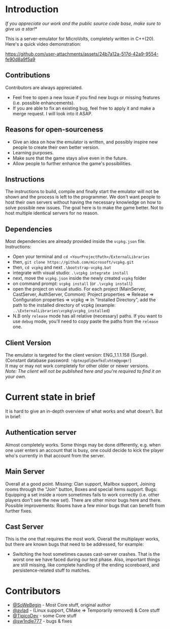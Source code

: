 # Introduction
*If you appreciate our work and the public source code base, make sure to give us a star!**

This is a server-emulator for MicroVolts, completely written in C++(20).
Here's a quick video demonstration:

https://github.com/user-attachments/assets/24b7a12a-517d-42a9-9554-fe90d8a9f5a9

## Contributions
Contributors are always appreciated.
- Feel free to open a new Issue if you find new bugs or missing features (i.e. possible enhancements).
- If you are able to fix an existing bug, feel free to apply it and make a merge request. I will look into it ASAP.

## Reasons for open-sourceness
- Give an idea on how the emulator is written, and possibly inspire new people to create their own better version.
- Learning purposes.
- Make sure that the game stays alive even in the future.
- Allow people to further enhance the game's possibilities.
  
## Instructions
The instructions to build, compile and finally start the emulator will not be shown and the process is left to the programmer. 
We don't want people to host their own servers without having the necessary knowledge on how to solve possible new issues.
The goal here is to make the game better. Not to host multiple identical servers for no reason.

## Dependencies
Most dependencies are already provided inside the `vcpkg.json` file. Instructions: </br>
- Open your terminal and `cd <YourProjectPath>/ExternalLibraries`
- then, `git clone https://github.com/microsoft/vcpkg.git`
- then, `cd vcpkg` and next `.\bootstrap-vcpkg.bat`
- integrate with visual studio: `.\vcpkg integrate install`
- next, move the `vcpkg.json` inside the newly created `vcpkg` folder
- on command prompt: `vcpkg install` (or `.\vcpkg install`)
- open the project on visual studio. For each project (MainServer, CastServer, AuthServer, Common): Project properties => Release => Configuration properties => vcpkg => In "Installed Directory", add the path to the installed directory of vcpkg (example: `..\ExternalLibraries\vcpkg\vcpkg_installed`)
- N.B only `release` mode has all relative (necessary) paths. If you want to use `debug` mode, you'll need to copy paste the paths from the `release` one.

## Client Version
The emulator is targeted for the client version: ENG_1.1.1.158 (Surge). (Constant database password: `!dptmzpdl@xmfkdlvhtm@goqm!`) </br>
It may or may not work completely for other older or newer versions.</br>
*Note: The client will not be published here and you're required to find it on your own.*

# Current state in brief
It is hard to give an in-depth overview of what works and what doesn't. But in brief:
## Authentication server
Almost completely works. 
Some things may be done differently, e.g. when one user enters an account that is busy, one could decide to kick the player who's currently in that account from the server.
## Main Server
Overall at a good point. 
Missing: Clan support, Mailbox support, Joining rooms through the "Join" button, Boxes and special items support.
Bugs: Equipping a set inside a room sometimes fails to work correctly (i.e. other players don't see the new set). There are other minor bugs here and there.
Possible improvements: Rooms have a few minor bugs that can benefit from further fixes.
## Cast Server
This is the one that requires the most work. Overall the multiplayer works, but there are known bugs that need to be addressed, for example:
- Switching the host sometimes causes cast-server crashes.
That is the worst one we have faced during our test phase.
Also, important things are still missing, like complete handling of the ending scoreboard, and persistence-related stuff to matches.


# Contributors
- [@SoWeBegin](https://github.com/SoWeBegin) - Most Core stuff, original author
- [@avlad](https://github.com/avlad171) - (Linux support, CMake => Temporarily removed) & Core stuff
- [@TipicoDev](https://github.com/TipicoDev) - some Core stuff
- [@sw1ndle777](https://github.com/sw1ndle777) - bugs & fixes


